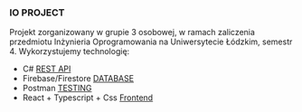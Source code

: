 ### IO PROJECT
Projekt zorganizowany w grupie 3 osobowej, w ramach zaliczenia przedmiotu Inżynieria Oprogramowania na Uniwersytecie Łódzkim, semestr 4.
Wykorzystujemy technologię:
  - C#                        [REST API][api]
  - Firebase/Firestore        [DATABASE][db]
  - Postman                   [TESTING][testing]
  - React + Typescript + Css  [Frontend][frontend]

[api]: https://github.com/TrueJacobG/io-project/wiki/API
[db]: https://github.com/TrueJacobG/io-project/wiki/Database
[testing]: https://github.com/TrueJacobG/io-project/wiki/Testing
[frontend]: https://github.com/TrueJacobG/io-project/wiki/Frontend
